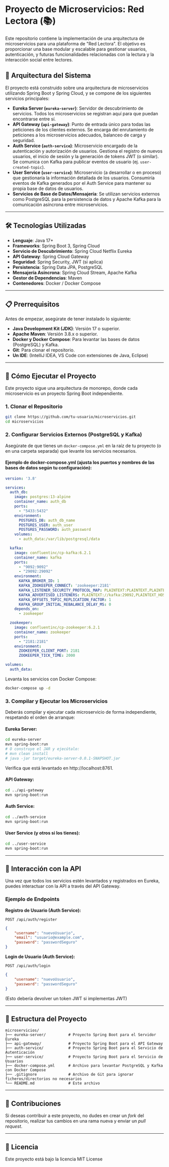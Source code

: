 # Proyecto de Microservicios: Red Lectora (📚)

Este repositorio contiene la implementación de una arquitectura de microservicios para una plataforma de "Red Lectora". El objetivo es proporcionar una base modular y escalable para gestionar usuarios, autenticación, y futuras funcionalidades relacionadas con la lectura y la interacción social entre lectores.

## 🚀 Arquitectura del Sistema

El proyecto está construido sobre una arquitectura de microservicios utilizando Spring Boot y Spring Cloud, y se compone de los siguientes servicios principales:

* **Eureka Server (`eureka-server`)**: Servidor de descubrimiento de servicios. Todos los microservicios se registran aquí para que puedan encontrarse entre sí.
* **API Gateway (`api-gateway`)**: Punto de entrada único para todas las peticiones de los clientes externos. Se encarga del enrutamiento de peticiones a los microservicios adecuados, balanceo de carga y seguridad.
* **Auth Service (`auth-service`)**: Microservicio encargado de la autenticación y autorización de usuarios. Gestiona el registro de nuevos usuarios, el inicio de sesión y la generación de tokens JWT (o similar). Se comunica con Kafka para publicar eventos de usuario (ej. `user-created-topic`).
* **User Service (`user-service`)**: Microservicio (a desarrollar o en proceso) que gestionaría la información detallada de los usuarios. Consumiría eventos de Kafka generados por el Auth Service para mantener su propia base de datos de usuarios.
* **Servicios de Base de Datos/Mensajería**: Se utilizan servicios externos como PostgreSQL para la persistencia de datos y Apache Kafka para la comunicación asíncrona entre microservicios.

---

## 🛠️ Tecnologías Utilizadas

* **Lenguaje**: Java 17+
* **Frameworks**: Spring Boot 3, Spring Cloud
* **Servicio de Descubrimiento**: Spring Cloud Netflix Eureka
* **API Gateway**: Spring Cloud Gateway
* **Seguridad**: Spring Security, JWT (si aplica)
* **Persistencia**: Spring Data JPA, PostgreSQL
* **Mensajería Asíncrona**: Spring Cloud Stream, Apache Kafka
* **Gestor de Dependencias**: Maven
* **Contenedores**: Docker / Docker Compose

---

## 📋 Prerrequisitos

Antes de empezar, asegúrate de tener instalado lo siguiente:

* **Java Development Kit (JDK)**: Versión 17 o superior.
* **Apache Maven**: Versión 3.8.x o superior.
* **Docker y Docker Compose**: Para levantar las bases de datos (PostgreSQL) y Kafka.
* **Git**: Para clonar el repositorio.
* **Un IDE**: (IntelliJ IDEA, VS Code con extensiones de Java, Eclipse)

---

## 🚀 Cómo Ejecutar el Proyecto

Este proyecto sigue una arquitectura de monorepo, donde cada microservicio es un proyecto Spring Boot independiente.

### 1. Clonar el Repositorio

```bash
git clone https://github.com/tu-usuario/microservicios.git
cd microservicios
```

### 2. Configurar Servicios Externos (PostgreSQL y Kafka)

Asegúrate de que tienes un `docker-compose.yml` en la raíz de tu proyecto (o en una carpeta separada) que levante los servicios necesarios.

#### Ejemplo de docker-compose.yml (ajusta los puertos y nombres de las bases de datos según tu configuración):

```yaml
version: '3.8'

services:
  auth_db:
    image: postgres:13-alpine
    container_name: auth_db
    ports:
      - "5433:5432"
    environment:
      POSTGRES_DB: auth_db_name
      POSTGRES_USER: auth_user
      POSTGRES_PASSWORD: auth_password
    volumes:
      - auth_data:/var/lib/postgresql/data

  kafka:
    image: confluentinc/cp-kafka:6.2.1
    container_name: kafka
    ports:
      - "9092:9092"
      - "29092:29092"
    environment:
      KAFKA_BROKER_ID: 1
      KAFKA_ZOOKEEPER_CONNECT: 'zookeeper:2181'
      KAFKA_LISTENER_SECURITY_PROTOCOL_MAP: PLAINTEXT:PLAINTEXT,PLAINTEXT_HOST:PLAINTEXT
      KAFKA_ADVERTISED_LISTENERS: PLAINTEXT://kafka:29092,PLAINTEXT_HOST://localhost:9092
      KAFKA_OFFSETS_TOPIC_REPLICATION_FACTOR: 1
      KAFKA_GROUP_INITIAL_REBALANCE_DELAY_MS: 0
    depends_on:
      - zookeeper

  zookeeper:
    image: confluentinc/cp-zookeeper:6.2.1
    container_name: zookeeper
    ports:
      - "2181:2181"
    environment:
      ZOOKEEPER_CLIENT_PORT: 2181
      ZOOKEEPER_TICK_TIME: 2000

volumes:
  auth_data:
```

Levanta los servicios con Docker Compose:

```bash
docker-compose up -d
```

### 3. Compilar y Ejecutar los Microservicios

Deberás compilar y ejecutar cada microservicio de forma independiente, respetando el orden de arranque:

#### Eureka Server:

```bash
cd eureka-server
mvn spring-boot:run
# O construye el JAR y ejecútalo:
# mvn clean install
# java -jar target/eureka-server-0.0.1-SNAPSHOT.jar
```

Verifica que está levantado en http://localhost:8761.

#### API Gateway:

```bash
cd ../api-gateway
mvn spring-boot:run
```

#### Auth Service:

```bash
cd ../auth-service
mvn spring-boot:run
```

#### User Service (y otros si los tienes):

```bash
cd ../user-service
mvn spring-boot:run
```

---

## 🧪 Interacción con la API

Una vez que todos los servicios estén levantados y registrados en Eureka, puedes interactuar con la API a través del API Gateway.

### Ejemplo de Endpoints

**Registro de Usuario (Auth Service):**

`POST /api/auth/register`

```json
{
    "username": "nuevoUsuario",
    "email": "usuario@example.com",
    "password": "passwordSeguro"
}
```

**Login de Usuario (Auth Service):**

`POST /api/auth/login`

```json
{
    "username": "nuevoUsuario",
    "password": "passwordSeguro"
}
```

(Esto debería devolver un token JWT si implementas JWT)

---

## 📁 Estructura del Proyecto

```
microservicios/
├── eureka-server/          # Proyecto Spring Boot para el Servidor Eureka
├── api-gateway/            # Proyecto Spring Boot para el API Gateway
├── auth-service/           # Proyecto Spring Boot para el Servicio de Autenticación
├── user-service/           # Proyecto Spring Boot para el Servicio de Usuarios
├── docker-compose.yml      # Archivo para levantar PostgreSQL y Kafka con Docker Compose
├── .gitignore              # Archivo de Git para ignorar ficheros/directorios no necesarios
└── README.md               # Este archivo
```

---

## 🤝 Contribuciones

Si deseas contribuir a este proyecto, no dudes en crear un *fork* del repositorio, realizar tus cambios en una rama nueva y enviar un *pull request*.

---

## 📄 Licencia

Este proyecto está bajo la licencia MIT License 
